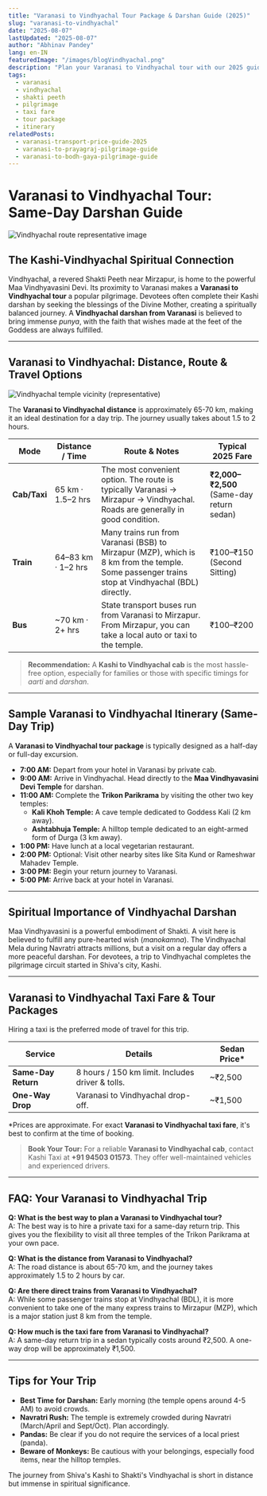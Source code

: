 ```yaml
---
title: "Varanasi to Vindhyachal Tour Package & Darshan Guide (2025)"
slug: "varanasi-to-vindhyachal"
date: "2025-08-07"
lastUpdated: "2025-08-07"
author: "Abhinav Pandey"
lang: en-IN
featuredImage: "/images/blogVindhyachal.png"
description: "Plan your Varanasi to Vindhyachal tour with our 2025 guide. Find the distance, cab and taxi fare, train options, and a same-day darshan itinerary for your trip."
tags:
  - varanasi
  - vindhyachal
  - shakti peeth
  - pilgrimage
  - taxi fare
  - tour package
  - itinerary
relatedPosts:
  - varanasi-transport-price-guide-2025
  - varanasi-to-prayagraj-pilgrimage-guide
  - varanasi-to-bodh-gaya-pilgrimage-guide
---
```


# Varanasi to Vindhyachal Tour: Same-Day Darshan Guide

![Vindhyachal route representative image](/images/Vindhyachal1.jpg "Road trip from Varanasi to Vindhyachal – a popular Shakti Peeth pilgrimage")

## The Kashi-Vindhyachal Spiritual Connection

Vindhyachal, a revered Shakti Peeth near Mirzapur, is home to the powerful Maa Vindhyavasini Devi. Its proximity to Varanasi makes a **Varanasi to Vindhyachal tour** a popular pilgrimage. Devotees often complete their Kashi darshan by seeking the blessings of the Divine Mother, creating a spiritually balanced journey. A **Vindhyachal darshan from Varanasi** is believed to bring immense *punya*, with the faith that wishes made at the feet of the Goddess are always fulfilled.

---

## Varanasi to Vindhyachal: Distance, Route & Travel Options

![Vindhyachal temple vicinity (representative)](/images/Vindhyachal2.jpg "Vindhyachal/Mirzapur region – tranquil ghats and temple areas")

The **Varanasi to Vindhyachal distance** is approximately 65-70 km, making it an ideal destination for a day trip. The journey usually takes about 1.5 to 2 hours.

| Mode | Distance / Time | Route & Notes | Typical 2025 Fare |
|------|-----------------|---------------|-------------------|
| **Cab/Taxi** | 65 km · 1.5–2 hrs | The most convenient option. The route is typically Varanasi → Mirzapur → Vindhyachal. Roads are generally in good condition. | **₹2,000–₹2,500** (Same-day return sedan) |
| **Train** | 64–83 km · 1–2 hrs | Many trains run from Varanasi (BSB) to Mirzapur (MZP), which is 8 km from the temple. Some passenger trains stop at Vindhyachal (BDL) directly. | ₹100–₹150 (Second Sitting) |
| **Bus** | ~70 km · 2+ hrs | State transport buses run from Varanasi to Mirzapur. From Mirzapur, you can take a local auto or taxi to the temple. | ₹100–₹200 |

> **Recommendation:** A **Kashi to Vindhyachal cab** is the most hassle-free option, especially for families or those with specific timings for *aarti* and *darshan*.

---

## Sample Varanasi to Vindhyachal Itinerary (Same-Day Trip)

A **Varanasi to Vindhyachal tour package** is typically designed as a half-day or full-day excursion.

- **7:00 AM:** Depart from your hotel in Varanasi by private cab.
- **9:00 AM:** Arrive in Vindhyachal. Head directly to the **Maa Vindhyavasini Devi Temple** for darshan.
- **11:00 AM:** Complete the **Trikon Parikrama** by visiting the other two key temples:
    - **Kali Khoh Temple:** A cave temple dedicated to Goddess Kali (2 km away).
    - **Ashtabhuja Temple:** A hilltop temple dedicated to an eight-armed form of Durga (3 km away).
- **1:00 PM:** Have lunch at a local vegetarian restaurant.
- **2:00 PM:** Optional: Visit other nearby sites like Sita Kund or Rameshwar Mahadev Temple.
- **3:00 PM:** Begin your return journey to Varanasi.
- **5:00 PM:** Arrive back at your hotel in Varanasi.

---

## Spiritual Importance of Vindhyachal Darshan

Maa Vindhyavasini is a powerful embodiment of Shakti. A visit here is believed to fulfill any pure-hearted wish (*manokamna*). The Vindhyachal Mela during Navratri attracts millions, but a visit on a regular day offers a more peaceful darshan. For devotees, a trip to Vindhyachal completes the pilgrimage circuit started in Shiva's city, Kashi.

---

## Varanasi to Vindhyachal Taxi Fare & Tour Packages

Hiring a taxi is the preferred mode of travel for this trip.

| Service | Details | Sedan Price* |
|---------|---------|--------------|
| **Same-Day Return** | 8 hours / 150 km limit. Includes driver & tolls. | ~₹2,500 |
| **One-Way Drop** | Varanasi to Vindhyachal drop-off. | ~₹1,500 |

\*Prices are approximate. For exact **Varanasi to Vindhyachal taxi fare**, it's best to confirm at the time of booking.

> **Book Your Tour:** For a reliable **Varanasi to Vindhyachal cab**, contact Kashi Taxi at **+91 94503 01573**. They offer well-maintained vehicles and experienced drivers.

---

## FAQ: Your Varanasi to Vindhyachal Trip

**Q: What is the best way to plan a Varanasi to Vindhyachal tour?**  
A: The best way is to hire a private taxi for a same-day return trip. This gives you the flexibility to visit all three temples of the Trikon Parikrama at your own pace.

**Q: What is the distance from Varanasi to Vindhyachal?**  
A: The road distance is about 65-70 km, and the journey takes approximately 1.5 to 2 hours by car.

**Q: Are there direct trains from Varanasi to Vindhyachal?**  
A: While some passenger trains stop at Vindhyachal (BDL), it is more convenient to take one of the many express trains to Mirzapur (MZP), which is a major station just 8 km from the temple.

**Q: How much is the taxi fare from Varanasi to Vindhyachal?**  
A: A same-day return trip in a sedan typically costs around ₹2,500. A one-way drop will be approximately ₹1,500.

---

## Tips for Your Trip

- **Best Time for Darshan:** Early morning (the temple opens around 4-5 AM) to avoid crowds.
- **Navratri Rush:** The temple is extremely crowded during Navratri (March/April and Sept/Oct). Plan accordingly.
- **Pandas:** Be clear if you do not require the services of a local priest (panda).
- **Beware of Monkeys:** Be cautious with your belongings, especially food items, near the hilltop temples.

The journey from Shiva's Kashi to Shakti's Vindhyachal is short in distance but immense in spiritual significance.

